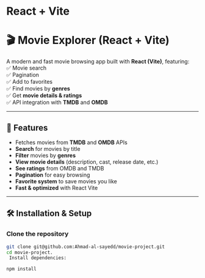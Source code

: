 # React + Vite

# 🎬 Movie Explorer (React + Vite)

A modern and fast movie browsing app built with **React (Vite)**, featuring:  
✅ Movie search  
✅ Pagination  
✅ Add to favorites  
✅ Find movies by **genres**  
✅ Get **movie details & ratings**  
✅ API integration with **TMDB** and **OMDB**  

---

## 🚀 Features

- Fetches movies from **TMDB** and **OMDB** APIs  
- **Search** for movies by title  
- **Filter** movies by **genres**  
- **View movie details** (description, cast, release date, etc.)  
- **See ratings** from OMDB and TMDB  
- **Pagination** for easy browsing  
- **Favorite system** to save movies you like  
- **Fast & optimized** with React Vite  

---

## 🛠️ Installation & Setup

### Clone the repository  
```bash
git clone git@github.com:Ahmad-al-sayedd/movie-project.git
cd movie-project.
 Install dependencies:

npm install
